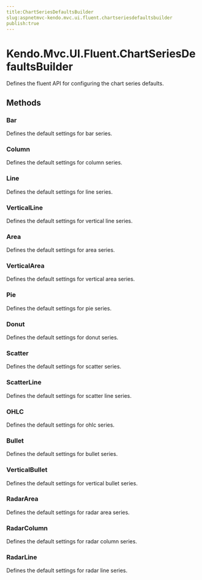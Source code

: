 ```yaml
---
title:ChartSeriesDefaultsBuilder
slug:aspnetmvc-kendo.mvc.ui.fluent.chartseriesdefaultsbuilder
publish:true
---
```


# Kendo.Mvc.UI.Fluent.ChartSeriesDefaultsBuilder
Defines the fluent API for configuring the chart series defaults.



## Methods

### Bar
Defines the default settings for bar series.





### Column
Defines the default settings for column series.





### Line
Defines the default settings for line series.





### VerticalLine
Defines the default settings for vertical line series.





### Area
Defines the default settings for area series.





### VerticalArea
Defines the default settings for vertical area series.





### Pie
Defines the default settings for pie series.





### Donut
Defines the default settings for donut series.





### Scatter
Defines the default settings for scatter series.





### ScatterLine
Defines the default settings for scatter line series.





### OHLC
Defines the default settings for ohlc series.





### Bullet
Defines the default settings for bullet series.





### VerticalBullet
Defines the default settings for vertical bullet series.





### RadarArea
Defines the default settings for radar area series.





### RadarColumn
Defines the default settings for radar column series.





### RadarLine
Defines the default settings for radar line series.






 
